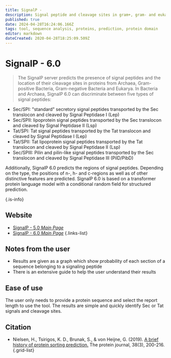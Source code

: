 ```yaml
---
title: SignalP -
description: Signal peptide and cleavage sites in gram+, gram- and eukaryotic amino acid sequences.
published: true
date: 2024-04-28T16:24:06.166Z
tags: tool, sequence analysis, proteins, prediction, protein domain
editor: markdown
dateCreated: 2020-04-28T18:25:09.509Z
---
```


# SignalP - 6.0

> The SignalP server predicts the presence of signal peptides and the location of their cleavage sites in proteins from Archaea, Gram-positive Bacteria, Gram-negative Bacteria and Eukarya. 
&NewLine;
In Bacteria and Archaea, SignalP 6.0 can discriminate between five types of signal peptides:

- Sec/SPI: "standard" secretory signal peptides transported by the Sec translocon and cleaved by Signal Peptidase I (Lep)
-  Sec/SPII: lipoprotein signal peptides transported by the Sec translocon and cleaved by Signal Peptidase II (Lsp)
- Tat/SPI: Tat signal peptides transported by the Tat translocon and cleaved by Signal Peptidase I (Lep)
- Tat/SPII: Tat lipoprotein signal peptides transported by the Tat translocon and cleaved by Signal Peptidase II (Lsp)
- Sec/SPIII: Pilin and pilin-like signal peptides transported by the Sec translocon and cleaved by Signal Peptidase III (PilD/PibD) 

Additionally, SignalP 6.0 predicts the regions of signal peptides. Depending on the type, the positions of n-, h- and c-regions as well as of other distinctive features are predicted.
SignalP 6.0 is based on a transformer protein language model with a conditional random field for structured prediction. 

{.is-info}
 

## Website 

- [SignalP - 5.0 *Main Page*](https://services.healthtech.dtu.dk/service.php?SignalP-5.0)
- [SignalP - 6.0 *Main Page*](https://services.healthtech.dtu.dk/services/SignalP-6.0/)
 {.links-list}

## Notes from the user
- Results are given as a graph which show probability of each section of a sequence belonging to a signaling peptide
- There is an extensive guide to help the user understand their results


## Ease of use

The user only needs to provide a protein sequence and select the report length to use the tool. The results are simple and quickly identify Sec or Tat signals and cleavage sites. 


## Citation 

- Nielsen, H., Tsirigos, K. D., Brunak, S., & von Heijne, G. (2019). [A brief history of protein sorting prediction.](https://link.springer.com/article/10.1007/s10930-019-09838-3) The protein journal, 38(3), 200-216.
{.grid-list}
